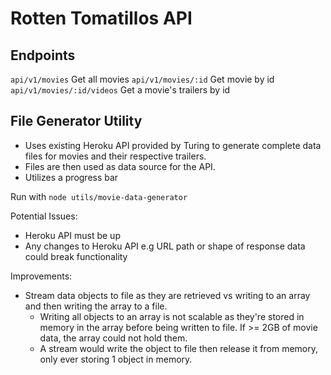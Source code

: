 # Rotten Tomatillos API
## Endpoints
`api/v1/movies`
Get all movies
`api/v1/movies/:id`
Get movie by id
`api/v1/movies/:id/videos`
Get a movie's trailers by id

## File Generator Utility
- Uses existing Heroku API provided by Turing to generate complete data files for movies and their respective trailers.
- Files are then used as data source for the API.
- Utilizes a progress bar

Run with `node utils/movie-data-generator`

Potential Issues:
- Heroku API must be up
- Any changes to Heroku API e.g URL path or shape of response data could break functionality

Improvements:
- Stream data objects to file as they are retrieved vs writing to an array and then writing the array to a file.
    - Writing all objects to an array is not scalable as they're stored in memory in the array before being written to file. If >= 2GB of movie data, the array could not hold them.
    - A stream would write the object to file then release it from memory, only ever storing 1 object in memory.